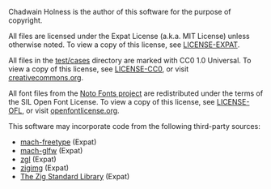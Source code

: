Chadwain Holness is the author of this software for the purpose of copyright.

All files are licensed under the Expat License (a.k.a. MIT License) unless otherwise noted. To view a copy of this license, see [LICENSE-EXPAT](LICENSE-EXPAT.txt).

All files in the [test/cases](test/cases) directory are marked with CC0 1.0 Universal. To view a copy of this license, see [LICENSE-CC0](LICENSE-CC0.txt), or visit [creativecommons.org](https://creativecommons.org/publicdomain/zero/1.0/).

All font files from the [Noto Fonts project](https://notofonts.github.io/) are redistributed under the terms of the SIL Open Font License. To view a copy of this license, see [LICENSE-OFL](LICENSE-OFL.txt), or visit [openfontlicense.org](https://openfontlicense.org/open-font-license-official-text/).

This software may incorporate code from the following third-party sources:
- [mach-freetype](https://github.com/hexops/mach-freetype) (Expat)
- [mach-glfw](https://github.com/slimsag/mach-glfw) (Expat)
- [zgl](https://github.com/ziglibs/zgl) (Expat)
- [zigimg](https://github.com/zigimg/zigimg) (Expat)
- [The Zig Standard Library](https://github.com/ziglang/zig) (Expat)
